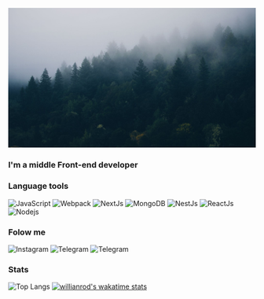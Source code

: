 [![Header](https://github.com/tragedyHub/tragedyHub/blob/main/assets/forest.jpg)](htttp://t.me/world_tragedy)

### I'm a middle Front-end developer

### Language tools
![JavaScript](https://img.shields.io/badge/-JavaScript-090909?style=for-the-badge&logo=javascript)
![Webpack](https://img.shields.io/badge/-Webpack-090909?style=for-the-badge&logo=webpack)
![NextJs](https://img.shields.io/badge/-NextJs-090909?style=for-the-badge&logo=nextjs)
![MongoDB](https://img.shields.io/badge/-MongoDB-090909?style=for-the-badge&logo=mongodb)
![NestJs](https://img.shields.io/badge/-NestJs-090909?style=for-the-badge&logo=nestjs&logoColor=red)
![ReactJs](https://img.shields.io/badge/-ReactJs-090909?style=for-the-badge&logo=react)
![Nodejs](https://img.shields.io/badge/-NodeJs-090909?style=for-the-badge&logo=javascript)

### Folow me
![Instagram](https://img.shields.io/badge/-Instagram-090909?style=for-the-badge&logo=instagram)
![Telegram](https://img.shields.io/badge/-Telegram-090909?style=for-the-badge&logo=telegram)
![Telegram](https://img.shields.io/badge/-Telegram-090909?style=for-the-badge&logo=telegram)

### Stats
![Top Langs](https://github-readme-stats.vercel.app/api/top-langs/?username=tragedyHub)
[![willianrod's wakatime stats](https://github-readme-stats.vercel.app/api/wakatime?username=tragedyHub)](https://github.com/anuraghazra/github-readme-stats)
